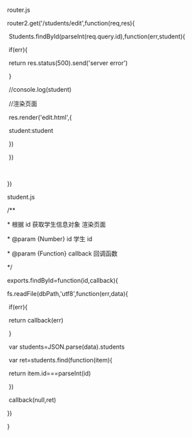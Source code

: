 router.js

router2.get('/students/edit',function(req,res){

​    Students.findById(parseInt(req.query.id),function(err,student){

​        if(err){

​            return res.status(500).send('server error')

​        }

​        //console.log(student)

​        //渲染页面

​        res.render('edit.html',{

​            student:student

​        })

​    })

​    

})

student.js

/**

 \* 根据 id 获取学生信息对象  渲染页面

 \* @param  {Number}   id       学生 id

 \* @param  {Function} callback 回调函数

 */

exports.findById=function(id,callback){

  fs.readFile(dbPath,'utf8',function(err,data){

​    if(err){

​      return callback(err)

​    }

​    var students=JSON.parse(data).students

​    var ret=students.find(function(item){

​      return item.id===parseInt(id)

​    })

​    callback(null,ret)

  })

}

